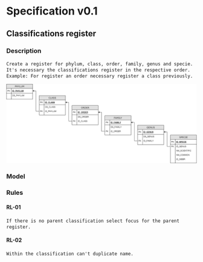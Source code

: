# Specification v0.1

## Classifications register

### Description
    Create a register for phylum, class, order, family, genus and specie. It's necessary the classifications register in the respective order. Example: For register an order necessary register a class previously.

![SPECIE_CLASSIFICATION](images/PROJECT_ZERU_SPECIE_CLASSIFICATION.png)

### Model

### Rules
#### RL-01
    If there is no parent classification select focus for the parent register.
#### RL-02
    Within the classification can't duplicate name.